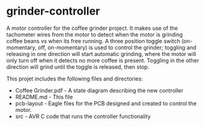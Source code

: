 # grinder-controller

A motor controller for the coffee grinder project.  It makes use of the tachometer wires from the motor to detect when the motor is grinding coffee beans vs when its free running.  A three position toggle switch (on-momentary, off, on-momentary) is used to control the grinder; toggling and releasing in one direction will start automatic grinding, where the motor will only turn off when it detects no more coffee is present.  Toggling in the other direction will grind until the toggle is released, then stop.

This projet includes the following files and directories:

* Coffee Grinder.pdf - A state diagram describing the new controller
* README.md - This file
* pcb-layout - Eagle files for the PCB designed and created to control the motor.
* src - AVR C code that runs the controller functionality 
